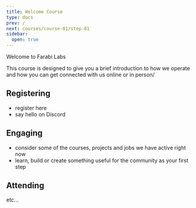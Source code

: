 ```yaml
---
title: Welcome Course
type: docs
prev: /
next: courses/course-01/step-01
sidebar:
  open: true
---
```


Welcome to Farabi Labs

This course is designed to give you a brief introduction to how we operate and how you can get connected with us online or in person/

## Registering

- register here
- say hello on Discord

## Engaging

- consider some of the courses, projects and jobs we have active right now
- learn, build or create something useful for the community as your first step

## Attending

etc...

